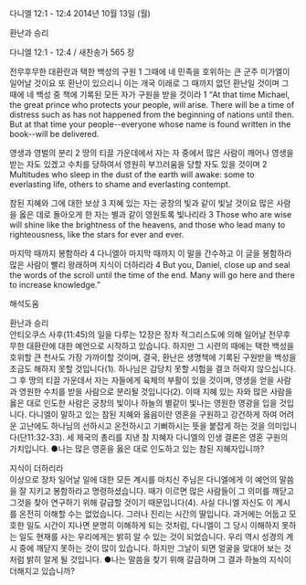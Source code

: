 다니엘 12:1 - 12:4 
2014년 10월 13일 (월)

환난과 승리



다니엘 12:1 - 12:4 / 새찬송가 565 장


전무후무한 대환란과 택한 백성의 구원
1 그때에 네 민족을 호위하는 큰 군주 미가엘이 일어날 것이요 또 환난이 있으리니 이는 개국 이래로 그 때까지 없던 환난일 것이며 그 때에 네 백성 중 책에 기록된 모든 자가 구원을 받을 것이라
1 “At that time Michael, the great prince who protects your people, will arise. There will be a time of distress such as has not happened from the beginning of nations until then. But at that time your people--everyone whose name is found written in the book--will be delivered.   

영생과 영벌의 분리
2 땅의 티끌 가운데에서 자는 자 중에서 많은 사람이 깨어나 영생을 받는 자도 있겠고 수치를 당하여서 영원히 부끄러움을 당할 자도 있을 것이며
2 Multitudes who sleep in the dust of the earth will awake: some to everlasting life, others to shame and everlasting contempt.   

참된 지혜와 그에 대한 보상
3 지혜 있는 자는 궁창의 빛과 같이 빛날 것이요 많은 사람을 옳은 데로 돌아오게 한 자는 별과 같이 영원토록 빛나리라
3 Those who are wise will shine like the brightness of the heavens, and those who lead many to righteousness, like the stars for ever and ever.   

마지막 때까지 봉함하라
4 다니엘아 마지막 때까지 이 말을 간수하고 이 글을 봉함하라 많은 사람이 빨리 왕래하며 지식이 더하리라
4 But you, Daniel, close up and seal the words of the scroll until the time of the end. Many will go here and there to increase knowledge.”

해석도움





환난과 승리  
안티오쿠스 사후(11:45)의 일을 다루는 12장은 장차 적그리스도에 의해 일어날 전무후무한 대환란에 대한 예언으로 시작하고 있습니다. 하지만 그 시련의 때에는 택한 백성을 호위할 큰 천사도 가장 가까이할 것이며, 결국, 환난은 생명책에 기록된 구원받을 백성을 조금도 해하지 못할 것입니다(1). 하나님은 감당치 못할 시험을 결코 허락지 않으십니다. 그 후 땅의 티끌 가운데서 자는 자들에게 육체의 부활이 있을 것이며, 영생을 얻을 사람과 영원한 수치를 받을 사람으로 분리될 것입니다(2). 이때 지혜 있는 자와 많은 사람을 옳은 대로 인도한 사람은 궁창의 빛이나 하늘의 별같이 빛나는 영원한 영광을 입을 것입니다. 다니엘이 말하고 있는 참된 지혜와 옳음이란 영혼을 구원하고 강건하게 하여 어려운 고난에도 하나님의 선하시고 온전하시고 기뻐하시는 뜻을 붙잡게 하는 것을 의미입니다(단11:32-33). 세 제국의 총리를 지낸 참 지혜자 다니엘의 인생 결론은 영혼 구원의 가치입니다.
●나는 많은 영혼을 옳은 대로 인도하고 있는 참된 지혜자입니까?

지식이 더하리라  
이상으로 장차 일어날 일에 대한 모든 계시를 마치신 주님은 다니엘에게 이 예언의 말씀을 잘 지키고 봉함하라고 명령하셨습니다. 때가 이르면 많은 사람들이 그 의미를 깨닫고 그것을 찾아 연구하기 위해 갈급할 것이기 때문입니다(4). 사실 다니엘 자신도 이 계시를 온전히 이해할 수는 없었습니다. 그러나 진리는 시간의 딸입니다. 과거에는 어둡고 모호한 일도 시간이 지나면 분명히 이해하게 되는 것처럼, 다니엘이 그 당시 이해하지 못하는 일도 현재를 사는 우리에게는 밝히 알 수 있는 것이 되었습니다. 우리 역시 성경의 계시 중에 깨닫지 못하는 것이 많이 있습니다. 하지만 그날이 되면 얼굴을 맞대어 보는 것처럼 밝히 알게 될 것입니다.
●나는 말씀을 찾기 위해 갈급하며 그 결과 하늘의 지식이 더해지고 있습니까?